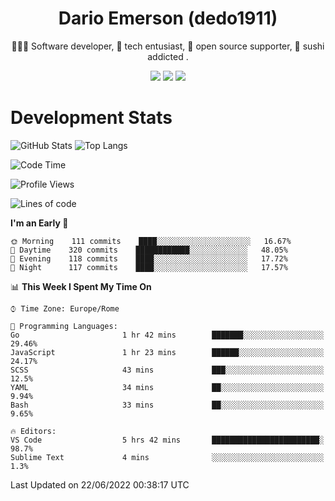 <div align="center">
  
# Dario Emerson (dedo1911)
👨🏼‍💻 Software developer, 🔧 tech entusiast, 🙌 open source supporter, 🍣 sushi addicted .

[![](https://img.shields.io/badge/-Linkedin-informational?style=for-the-badge&logo=linkedin&logoColor=white&color=2867B2)](http://linkedin.com/in/dedo1911)
[![](https://img.shields.io/badge/-Telegram-informational?style=for-the-badge&logo=telegram&logoColor=white&color=0088cc)](https://t.me/dedo1911)
[![](https://img.shields.io/badge/-Facebook-informational?style=for-the-badge&logo=facebook&logoColor=white&color=3b5998)](https://fb.com/dedo1911)

</div>

# Development Stats

![GitHub Stats](https://github-readme-stats.vercel.app/api?username=dedo1911&hide=&count_private=true&title_color=84cc16&text_color=ffffff&icon_color=84cc16&bg_color=1c1917&hide_border=true&border_radius=0&show_icons=true)
![Top Langs](https://github-readme-stats.vercel.app/api/top-langs/?username=dedo1911&theme=chartreuse-dark&layout=compact)

<!--START_SECTION:waka-->
![Code Time](http://img.shields.io/badge/Code%20Time-0%20secs-blue)

![Profile Views](http://img.shields.io/badge/Profile%20Views-1-blue)

![Lines of code](https://img.shields.io/badge/From%20Hello%20World%20I%27ve%20Written-60%20Thousand%20lines%20of%20code-blue)

**I'm an Early 🐤** 

```text
🌞 Morning    111 commits    ████░░░░░░░░░░░░░░░░░░░░░   16.67% 
🌆 Daytime    320 commits    ████████████░░░░░░░░░░░░░   48.05% 
🌃 Evening    118 commits    ████░░░░░░░░░░░░░░░░░░░░░   17.72% 
🌙 Night      117 commits    ████░░░░░░░░░░░░░░░░░░░░░   17.57%

```


📊 **This Week I Spent My Time On** 

```text
⌚︎ Time Zone: Europe/Rome

💬 Programming Languages: 
Go                       1 hr 42 mins        ███████░░░░░░░░░░░░░░░░░░   29.46% 
JavaScript               1 hr 23 mins        ██████░░░░░░░░░░░░░░░░░░░   24.17% 
SCSS                     43 mins             ███░░░░░░░░░░░░░░░░░░░░░░   12.5% 
YAML                     34 mins             ██░░░░░░░░░░░░░░░░░░░░░░░   9.94% 
Bash                     33 mins             ██░░░░░░░░░░░░░░░░░░░░░░░   9.65%

🔥 Editors: 
VS Code                  5 hrs 42 mins       ████████████████████████░   98.7% 
Sublime Text             4 mins              ░░░░░░░░░░░░░░░░░░░░░░░░░   1.3%

```


 Last Updated on 22/06/2022 00:38:17 UTC
<!--END_SECTION:waka-->

<!--
**dedo1911/dedo1911** is a ✨ _special_ ✨ repository because its `README.md` (this file) appears on your GitHub profile.

Here are some ideas to get you started:

- 🔭 I’m currently working on ...
- 🌱 I’m currently learning ...
- 👯 I’m looking to collaborate on ...
- 🤔 I’m looking for help with ...
- 💬 Ask me about ...
- 📫 How to reach me: ...
- 😄 Pronouns: ...
- ⚡ Fun fact: ...
-->
